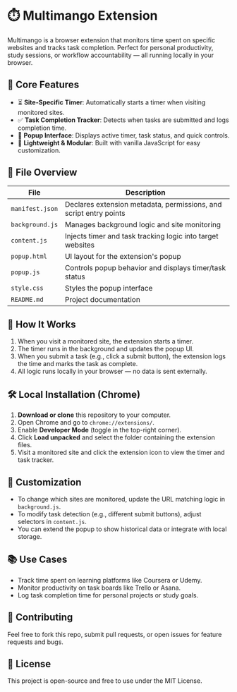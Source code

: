 # ⏱️ Multimango Extension

Multimango is a browser extension that monitors time spent on specific websites and tracks task completion. Perfect for personal productivity, study sessions, or workflow accountability — all running locally in your browser.

## 📌 Core Features

- ⏳ **Site-Specific Timer**: Automatically starts a timer when visiting monitored sites.
- ✅ **Task Completion Tracker**: Detects when tasks are submitted and logs completion time.
- 🔔 **Popup Interface**: Displays active timer, task status, and quick controls.
- 🧠 **Lightweight & Modular**: Built with vanilla JavaScript for easy customization.

## 🧩 File Overview

| File            | Description                                                                 |
|-----------------|-----------------------------------------------------------------------------|
| `manifest.json` | Declares extension metadata, permissions, and script entry points           |
| `background.js` | Manages background logic and site monitoring                                |
| `content.js`    | Injects timer and task tracking logic into target websites                  |
| `popup.html`    | UI layout for the extension's popup                                         |
| `popup.js`      | Controls popup behavior and displays timer/task status                      |
| `style.css`     | Styles the popup interface                                                  |
| `README.md`     | Project documentation                                                       |

## 🚀 How It Works

1. When you visit a monitored site, the extension starts a timer.
2. The timer runs in the background and updates the popup UI.
3. When you submit a task (e.g., click a submit button), the extension logs the time and marks the task as complete.
4. All logic runs locally in your browser — no data is sent externally.

## 🛠️ Local Installation (Chrome)

1. **Download or clone** this repository to your computer.
2. Open Chrome and go to `chrome://extensions/`.
3. Enable **Developer Mode** (toggle in the top-right corner).
4. Click **Load unpacked** and select the folder containing the extension files.
5. Visit a monitored site and click the extension icon to view the timer and task tracker.

## 🧪 Customization

- To change which sites are monitored, update the URL matching logic in `background.js`.
- To modify task detection (e.g., different submit buttons), adjust selectors in `content.js`.
- You can extend the popup to show historical data or integrate with local storage.

## 📚 Use Cases

- Track time spent on learning platforms like Coursera or Udemy.
- Monitor productivity on task boards like Trello or Asana.
- Log task completion time for personal projects or study goals.

## 🤝 Contributing

Feel free to fork this repo, submit pull requests, or open issues for feature requests and bugs.

## 📄 License

This project is open-source and free to use under the MIT License.
